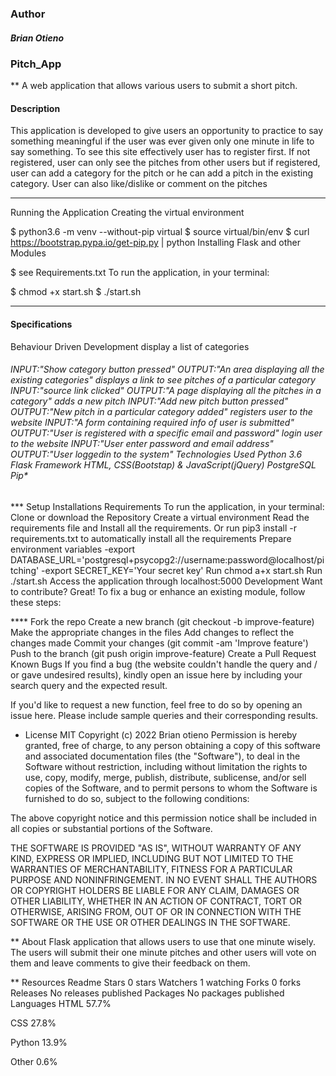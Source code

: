 ### Author
##### Brian Otieno
### Pitch_App
**  A web application that allows various users to submit a short pitch.

#### Description
This application is developed to give users an opportunity to practice to say something meaningful if the user was ever given only one minute in life to say something. To see this site effectively user has to register first. If not registered, user can only see the pitches from other users but if registered, user can add a category for the pitch or he can add a pitch in the existing category. User can also like/dislike or comment on the pitches


*****


Running the Application
Creating the virtual environment

  $ python3.6 -m venv --without-pip virtual
  $ source virtual/bin/env
  $ curl https://bootstrap.pypa.io/get-pip.py | python
Installing Flask and other Modules

  $ see Requirements.txt
To run the application, in your terminal:

  $ chmod +x start.sh
  $ ./start.sh





*****





#### Specifications

Behaviour Driven Development display a list of categories

 ###### INPUT:"Show category button pressed" OUTPUT:"An area displaying all the existing categories" displays a link to see pitches of a particular category INPUT:"source link clicked" OUTPUT:"A page displaying all the pitches in a category" adds a new pitch INPUT:"Add new pitch button pressed" OUTPUT:"New pitch in a particular category added" registers user to the website INPUT:"A form containing required info of user is submitted" OUTPUT:"User is registered with a specific email and password" login user to the website INPUT:"User enter password and email address" OUTPUT:"User loggedin to the system" Technologies Used Python 3.6 Flask Framework HTML, CSS(Bootstap) & JavaScript(jQuery) PostgreSQL Pip*

 *** Setup Installations Requirements
To run the application, in your terminal:
Clone or download the Repository
Create a virtual environment
Read the requirements file and Install all the requirements. Or run pip3 install -r requirements.txt to automatically install all the requirements
Prepare environment variables -export DATABASE_URL='postgresql+psycopg2://username:password@localhost/pitching' -export SECRET_KEY='Your secret key'
Run chmod a+x start.sh
Run ./start.sh
Access the application through localhost:5000 Development Want to contribute? Great!
To fix a bug or enhance an existing module, follow these steps:

**** Fork the repo Create a new branch (git checkout -b improve-feature) Make the appropriate changes in the files Add changes to reflect the changes made Commit your changes (git commit -am 'Improve feature') Push to the branch (git push origin improve-feature) Create a Pull Request Known Bugs If you find a bug (the website couldn't handle the query and / or gave undesired results), kindly open an issue here by including your search query and the expected result.

If you'd like to request a new function, feel free to do so by opening an issue here. Please include sample queries and their corresponding results.

* License
MIT Copyright (c) 2022 Brian otieno
Permission is hereby granted, free of charge, to any person obtaining a copy of this software and associated documentation files (the "Software"), to deal in the Software without restriction, including without limitation the rights to use, copy, modify, merge, publish, distribute, sublicense, and/or sell copies of the Software, and to permit persons to whom the Software is furnished to do so, subject to the following conditions:

The above copyright notice and this permission notice shall be included in all copies or substantial portions of the Software.

THE SOFTWARE IS PROVIDED "AS IS", WITHOUT WARRANTY OF ANY KIND, EXPRESS OR IMPLIED, INCLUDING BUT NOT LIMITED TO THE WARRANTIES OF MERCHANTABILITY, FITNESS FOR A PARTICULAR PURPOSE AND NONINFRINGEMENT. IN NO EVENT SHALL THE AUTHORS OR COPYRIGHT HOLDERS BE LIABLE FOR ANY CLAIM, DAMAGES OR OTHER LIABILITY, WHETHER IN AN ACTION OF CONTRACT, TORT OR OTHERWISE, ARISING FROM, OUT OF OR IN CONNECTION WITH THE SOFTWARE OR THE USE OR OTHER DEALINGS IN THE SOFTWARE.

** About Flask application that allows users to use that one minute wisely. The users will submit their one minute pitches and other users will vote on them and leave comments to give their feedback on them.

** Resources Readme Stars 0 stars Watchers 1 watching Forks 0 forks Releases No releases published Packages No packages published Languages HTML 57.7%

CSS 27.8%

Python 13.9%

Other 0.6%